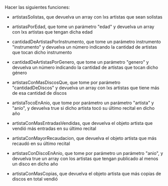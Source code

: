 Hacer las siguientes funciones:

- artistasSolistas, que devuelva un array con lxs artistas que sean solistas

- artistasPorEdad, que tome un parámetro "edad" y devuelva un array con lxs artistas que tengan dicha edad

- cantidadDeArtistasPorInstrumento, que tome un parámetro instrumento "instrumento" y devuelva un número indicando la cantidad de artistas que tocan dicho instrumento

- cantidadDeArtistasPorGenero, que tome un parámetro "genero" y devuelva un número indicando la cantidad de artistas que tocan dicho género

- artistasConMasDiscosQue, que tome por parámetro "cantidadDeDiscos" y devuelva un array con lxs artistas que tiene más de esa cantidad de discos

- artistaTocoEnAnio, que tome por parámetro un parámetro "artista" y "anio", y devuelva true si dicho artista tocó su último recital en dicho año

- artistaConMasEntradasVendidas, que devuelva el objeto artista que vendió más entradas en su último recital

- artistaConMayorRecaudacion, que devuelva el objeto artista que más recaudó en su último recital

- artistasConDiscoEnAnio, que tome por parámetro un parámetro "anio", y devuelva true un array con los artistas que tengan publicado al menos un disco en dicho año

- artistaConMasCopias, que devuelva el objeto artista que más copias de discos en total vendió